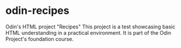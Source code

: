 # odin-recipes
Odin's HTML project "Recipes"
This project is a test showcasing basic HTML understanding in a practical environment. It is part of the Odin Project's foundation course.
